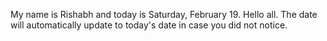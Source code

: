 My name is Rishabh and today is Saturday, February 19. Hello all. The date will automatically update to today's date in case you did not notice.
